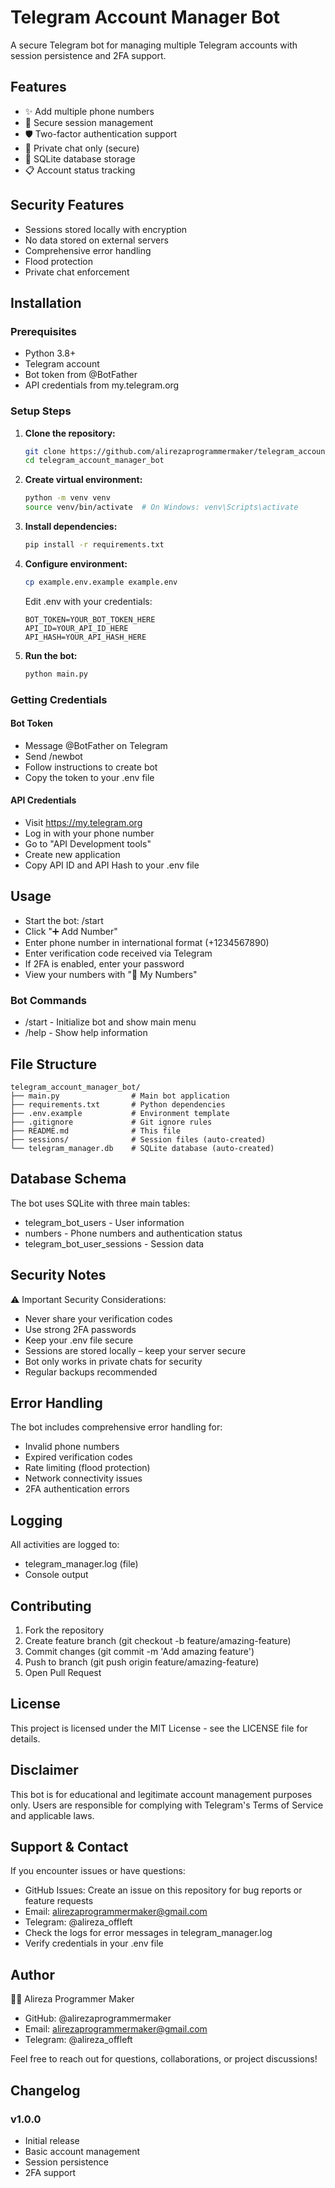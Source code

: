 # Telegram Account Manager Bot

A secure Telegram bot for managing multiple Telegram accounts with session persistence and 2FA support.

## Features

- ✨ Add multiple phone numbers
- 🔐 Secure session management
- 🛡️ Two-factor authentication support
- 📱 Private chat only (secure)
- 💾 SQLite database storage
- 📋 Account status tracking

## Security Features

- Sessions stored locally with encryption
- No data stored on external servers
- Comprehensive error handling
- Flood protection
- Private chat enforcement

## Installation

### Prerequisites
- Python 3.8+
- Telegram account
- Bot token from @BotFather
- API credentials from my.telegram.org

### Setup Steps

1. **Clone the repository:**
   ```bash
   git clone https://github.com/alirezaprogrammermaker/telegram_account_manager_bot.git
   cd telegram_account_manager_bot
   ```

2. **Create virtual environment:**
   ```bash
   python -m venv venv
   source venv/bin/activate  # On Windows: venv\Scripts\activate
   ```

3. **Install dependencies:**
   ```bash
   pip install -r requirements.txt
   ```

4. **Configure environment:**
   ```bash
   cp example.env.example example.env
   ```
   Edit .env with your credentials:
   ```dotenv
   BOT_TOKEN=YOUR_BOT_TOKEN_HERE
   API_ID=YOUR_API_ID_HERE
   API_HASH=YOUR_API_HASH_HERE
   ```

5. **Run the bot:**
   ```bash
   python main.py
   ```

### Getting Credentials

#### Bot Token

- Message @BotFather on Telegram
- Send /newbot
- Follow instructions to create bot
- Copy the token to your .env file

#### API Credentials

- Visit https://my.telegram.org
- Log in with your phone number
- Go to "API Development tools"
- Create new application
- Copy API ID and API Hash to your .env file

## Usage

- Start the bot: /start
- Click "➕ Add Number"
- Enter phone number in international format (+1234567890)
- Enter verification code received via Telegram
- If 2FA is enabled, enter your password
- View your numbers with "📱 My Numbers"

### Bot Commands

- /start - Initialize bot and show main menu
- /help - Show help information

## File Structure

```plaintext
telegram_account_manager_bot/
├── main.py                # Main bot application
├── requirements.txt       # Python dependencies
├── .env.example           # Environment template
├── .gitignore             # Git ignore rules
├── README.md              # This file
├── sessions/              # Session files (auto-created)
└── telegram_manager.db    # SQLite database (auto-created)
```


## Database Schema

The bot uses SQLite with three main tables:

- telegram_bot_users - User information
- numbers - Phone numbers and authentication status
- telegram_bot_user_sessions - Session data

## Security Notes

⚠️ Important Security Considerations:

- Never share your verification codes
- Use strong 2FA passwords
- Keep your .env file secure
- Sessions are stored locally – keep your server secure
- Bot only works in private chats for security
- Regular backups recommended

## Error Handling

The bot includes comprehensive error handling for:

- Invalid phone numbers
- Expired verification codes
- Rate limiting (flood protection)
- Network connectivity issues
- 2FA authentication errors

## Logging

All activities are logged to:

- telegram_manager.log (file)
- Console output

## Contributing

1. Fork the repository
2. Create feature branch (git checkout -b feature/amazing-feature)
3. Commit changes (git commit -m 'Add amazing feature')
4. Push to branch (git push origin feature/amazing-feature)
5. Open Pull Request

## License

This project is licensed under the MIT License - see the LICENSE file for details.

## Disclaimer

This bot is for educational and legitimate account management purposes only. Users are responsible for complying with Telegram's Terms of Service and applicable laws.

## Support & Contact

If you encounter issues or have questions:

- GitHub Issues: Create an issue on this repository for bug reports or feature requests
- Email: alirezaprogrammermaker@gmail.com
- Telegram: @alireza_offleft
- Check the logs for error messages in telegram_manager.log
- Verify credentials in your .env file

## Author

👨‍💻 Alireza Programmer Maker

- GitHub: @alirezaprogrammermaker
- Email: alirezaprogrammermaker@gmail.com
- Telegram: @alireza_offleft

Feel free to reach out for questions, collaborations, or project discussions!

## Changelog

### v1.0.0

- Initial release
- Basic account management
- Session persistence
- 2FA support
